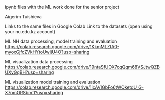 ipynb files with the ML work done for the senior project

Aigerim Tuishieva

Links to the same files in Google Colab Link to the datasets (open using your nu.edu.kz account)

ML NH data processing, model training and evaluation 
https://colab.research.google.com/drive/1KkmMLZtA0-myoxGjfcZVkHYtoUwIjU4O?usp=sharing

ML visualization data processing
https://colab.research.google.com/drive/19ntaSfUOX7cqQqm68VSJtwQZBUXvGqBH?usp=sharing

ML visualization model training and evaluation
https://colab.research.google.com/drive/1icAVIGbFo6tWOketdU_G-X7pmORSbmfI?usp=sharing
